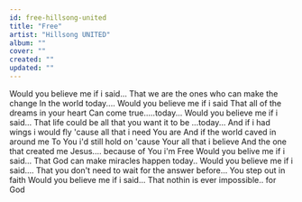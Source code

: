 ```yaml
---
id: free-hillsong-united
title: "Free"
artist: "Hillsong UNITED"
album: ""
cover: ""
created: ""
updated: ""
---
```


Would you believe me if i said...
That we are the ones who can make the change
In the world today....
Would you believe me if i said
That all of the dreams in your heart
Can come true.....today...
Would you believe me if i said...
That life could be all that you want it to be ...today...
And if i had wings i would fly
'cause all that i need You are
And if the world caved in around me
To You i'd still hold on
'cause Your all that i believe
And the one that created me
Jesus.... because of You i'm Free
Would you belive me if i said...
That God can make miracles happen today..
Would you believe me if i said....
That you don't need to wait for the answer before...
You step out in faith
Would you believe me if i said...
That nothin is ever impossible.. for God